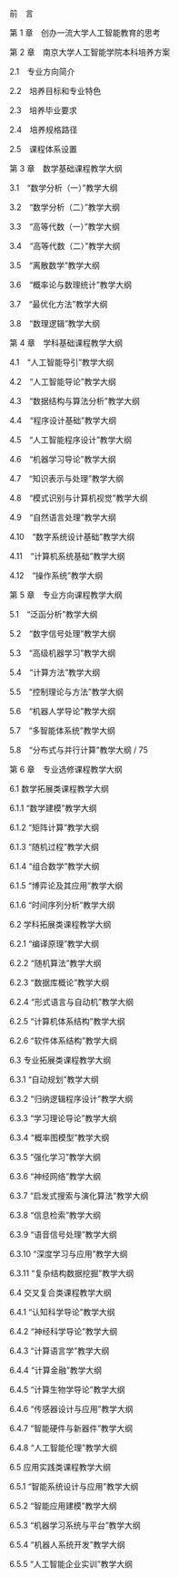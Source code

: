 前　言

第 1 章　创办一流大学人工智能教育的思考

第 2 章　南京大学人工智能学院本科培养方案

2.1　专业方向简介

2.2　培养目标和专业特色

2.3　培养毕业要求

2.4　培养规格路径

2.5　课程体系设置

第 3 章　数学基础课程教学大纲

3.1　“数学分析（一）”教学大纲

3.2　“数学分析（二）”教学大纲

3.3　“高等代数（一）”教学大纲

3.4　“高等代数（二）”教学大纲

3.5　“离散数学”教学大纲

3.6　“概率论与数理统计”教学大纲

3.7　“最优化方法”教学大纲

3.8　“数理逻辑”教学大纲

第 4 章　学科基础课程教学大纲

4.1　“人工智能导引”教学大纲

4.2　“人工智能导论”教学大纲

4.3　“数据结构与算法分析”教学大纲

4.4　“程序设计基础”教学大纲

4.5　“人工智能程序设计”教学大纲

4.6　“机器学习导论”教学大纲

4.7　“知识表示与处理”教学大纲

4.8　“模式识别与计算机视觉”教学大纲

4.9　“自然语言处理”教学大纲

4.10　“数字系统设计基础”教学大纲

4.11　“计算机系统基础”教学大纲

4.12　“操作系统”教学大纲

第 5 章　专业方向课程教学大纲

5.1　“泛函分析”教学大纲

5.2　“数字信号处理”教学大纲

5.3　“高级机器学习”教学大纲

5.4　“计算方法”教学大纲

5.5　“控制理论与方法”教学大纲

5.6　“机器人学导论”教学大纲

5.7　“多智能体系统”教学大纲

5.8　“分布式与并行计算”教学大纲 / 75

第 6 章　专业选修课程教学大纲

6.1 数学拓展类课程教学大纲

6.1.1 “数学建模”教学大纲

6.1.2 “矩阵计算”教学大纲

6.1.3 “随机过程”教学大纲

6.1.4 “组合数学”教学大纲

6.1.5 “博弈论及其应用”教学大纲

6.1.6 “时间序列分析”教学大纲

6.2 学科拓展类课程教学大纲

6.2.1 “编译原理”教学大纲

6.2.2 “随机算法”教学大纲

6.2.3 “数据库概论”教学大纲

6.2.4 “形式语言与自动机”教学大纲

6.2.5 “计算机体系结构”教学大纲

6.2.6 “软件体系结构”教学大纲

6.3 专业拓展类课程教学大纲

6.3.1 “自动规划”教学大纲

6.3.2 “归纳逻辑程序设计”教学大纲

6.3.3 “学习理论导论”教学大纲

6.3.4 “概率图模型”教学大纲

6.3.5 “强化学习”教学大纲

6.3.6 “神经网络”教学大纲

6.3.7 “启发式搜索与演化算法”教学大纲

6.3.8 “信息检索”教学大纲

6.3.9 “语音信号处理”教学大纲

6.3.10 “深度学习与应用”教学大纲

6.3.11 “复杂结构数据挖掘”教学大纲

6.4 交叉复合类课程教学大纲

6.4.1 “认知科学导论”教学大纲

6.4.2 “神经科学导论”教学大纲

6.4.3 “计算语言学”教学大纲

6.4.4 “计算金融”教学大纲

6.4.5 “计算生物学导论”教学大纲

6.4.6 “传感器设计与应用”教学大纲

6.4.7 “智能硬件与新器件”教学大纲

6.4.8 “人工智能伦理”教学大纲

6.5 应用实践类课程教学大纲

6.5.1 “智能系统设计与应用”教学大纲

6.5.2 “智能应用建模”教学大纲

6.5.3 “机器学习系统与平台”教学大纲

6.5.4 “机器人系统开发”教学大纲

6.5.5 “人工智能企业实训”教学大纲